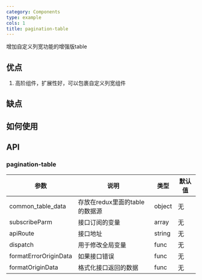 ```yaml
---
category: Components
type: example
cols: 1
title: pagination-table
---
```


增加自定义列宽功能的增强版table

## 优点
1. 高阶组件，扩展性好，可以包裹自定义列宽组件

## 缺点

## 如何使用


## API

### pagination-table

| 参数             | 说明                                         | 类型     | 默认值        |
|------------------|----------------------------------------------|----------|---------------|
| common_table_data        | 存放在redux里面的table的数据源                 | object   | 无            |
| subscribeParm        | 接口订阅的变量                 | array   | 无            |
| apiRoute        | 接口地址                | string   | 无            |
| dispatch        | 用于修改全局变量                | func   | 无            |
| formatErrorOriginData        | 如果接口错误                | func   | 无            |
| formatOriginData        | 格式化接口返回的数据                | func   | 无            |
